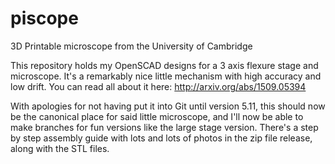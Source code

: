 # piscope
3D Printable microscope from the University of Cambridge

This repository holds my OpenSCAD designs for a 3 axis flexure stage and microscope.  It's a 
remarkably nice little mechanism with high accuracy and low drift.  You can read all about it
here: http://arxiv.org/abs/1509.05394

With apologies for not having put it into Git until version 5.11, this should now be the 
canonical place for said little microscope, and I'll now be able to make branches for fun
versions like the large stage version.  There's a step by step assembly guide with lots and 
lots of photos in the zip file release, along with the STL files.

